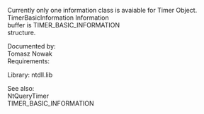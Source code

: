 Currently only one information class is avaiable for Timer Object. \
TimerBasicInformation Information \
buffer is TIMER\_BASIC\_INFORMATION \
structure.

Documented by: \
Tomasz Nowak \
Requirements:

Library: ntdll.lib

See also: \
NtQueryTimer \
TIMER\_BASIC\_INFORMATION
